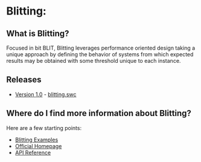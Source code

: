 Blitting:
=========

What is Blitting?
-----------------

Focused in bit BLIT, Blitting leverages performance oriented design taking
a unique approach by defining the behavior of systems from which expected
results may be obtained with some threshold unique to each instance.


Releases
--------

* [Version 1.0](https://github.com/jasonsturges/blitting/releases/tag/v1.0) - [blitting.swc](https://github.com/jasonsturges/blitting/releases/download/v1.0/blitting.swc)


Where do I find more information about Blitting?
------------------------------------------------

Here are a few starting points:

* [Blitting Examples](http://github.com/jasonsturges/blitting-examples)
* [Official Homepage](http://blitting.com)
* [API Reference](http://blitting.com)
